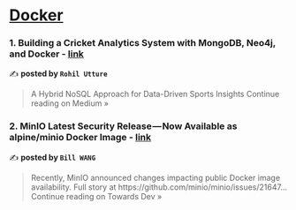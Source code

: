 
<h1><a href=https://medium.com/tag/docker/recommended target="_blank" rel="noopener noreferrer">Docker</a></h1>
<h3>1. Building a Cricket Analytics System with MongoDB, Neo4j, and Docker - <a href="https://medium.com/@rohil.utture/building-a-cricket-analytics-system-with-mongodb-neo4j-and-docker-f44a63a727aa?source=rss------docker-5" target="_blank" rel="noopener noreferrer">link</a></h3>

✍️ **posted by `Rohil Utture`**

<blockquote>A Hybrid NoSQL Approach for Data-Driven Sports Insights
Continue reading on Medium »</blockquote>

<h3>2. MinIO Latest Security Release — Now Available as alpine/minio Docker Image - <a href="https://towardsdev.com/minio-latest-security-release-now-available-as-alpine-minio-docker-image-440af8e429ae?source=rss------docker-5" target="_blank" rel="noopener noreferrer">link</a></h3>

✍️ **posted by `Bill WANG`**

<blockquote>Recently, MinIO announced changes impacting public Docker image availability. Full story at https://github.com/minio/minio/issues/21647…
Continue reading on Towards Dev »</blockquote>

